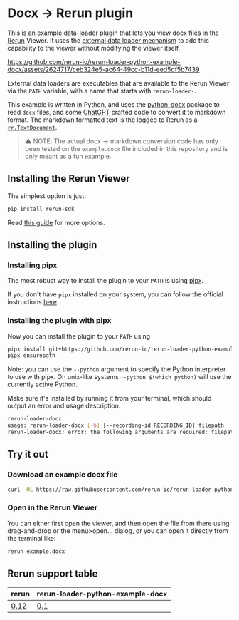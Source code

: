 # Docx -> Rerun plugin
This is an example data-loader plugin that lets you view docx files in the [Rerun](https://github.com/rerun-io/rerun/) Viewer.
It uses the [external data loader mechanism](https://www.rerun.io/docs/howto/open-any-file#external-dataloaders) to add this capability to the viewer without modifying the viewer itself.

https://github.com/rerun-io/rerun-loader-python-example-docx/assets/2624717/ceb324e5-ac64-49cc-b11d-eed5df5b7439

External data loaders are executables that are available to the Rerun Viewer via the `PATH` variable, with a name that starts with `rerun-loader-`.

This example is written in Python, and uses the [python-docx](https://python-docx.readthedocs.io/en/latest/) package to read `docx` files,
and some [ChatGPT](https://chat.openai.com/) crafted code to convert it to markdown format. 
The markdown formatted text is the logged to Rerun as a [`rr.TextDocument`](https://www.rerun.io/docs/reference/types/archetypes/text_document).

> ⚠️ NOTE: The actual docx -> markdown conversion code has only been tested on the `example.docx` file included in this repository and is only meant as a fun example.

## Installing the Rerun Viewer
The simplest option is just:
```bash
pip install rerun-sdk
```
Read [this guide](https://www.rerun.io/docs/getting-started/installing-viewer) for more options.

## Installing the plugin
### Installing pipx

The most robust way to install the plugin to your `PATH` is using [pipx](https://pipx.pypa.io/stable/).

If you don't have `pipx` installed on your system, you can follow the official instructions [here](https://pipx.pypa.io/stable/installation/).

### Installing the plugin with pipx
Now you can install the plugin to your `PATH` using

```bash
pipx install git+https://github.com/rerun-io/rerun-loader-python-example-docx.git
pipx ensurepath
```
Note: you can use the `--python` argument to specify the Python interpreter to use with pipx.
On unix-like systems `--python $(which python)` will use the currently active Python.

Make sure it's installed by running it from your terminal, which should output an error and usage description:
```bash
rerun-loader-docx
usage: rerun-loader-docx [-h] [--recording-id RECORDING_ID] filepath
rerun-loader-docx: error: the following arguments are required: filepath
```

## Try it out
### Download an example docx file
```bash
curl -OL https://raw.githubusercontent.com/rerun-io/rerun-loader-python-example-docx/main/example.docx
```

### Open in the Rerun Viewer
You can either first open the viewer, and then open the file from there using drag-and-drop or the menu>open… dialog,
or you can open it directly from the terminal like:
```bash
rerun example.docx
```

## Rerun support table

| rerun                                                            | rerun-loader-python-example-docx                                                       |
| ---------------------------------------------------------------- | -------------------------------------------------------------------------------------- |
| [0.12](https://github.com/rerun-io/rerun/releases/tag/0.12.0)    | [0.1](https://github.com/rerun-io/rerun-loader-python-example-docx/releases/tag/0.1.0) |
